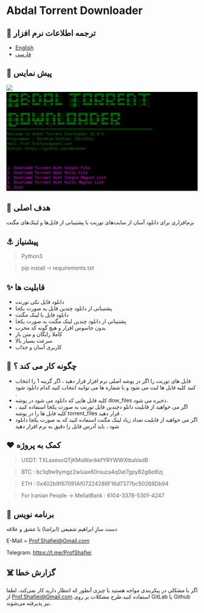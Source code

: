 # Abdal Torrent Downloader

## 🎤 ترجمه اطلاعات نرم افزار
- [English](README.md)
- [فارسی](README.fa.md)

## 👀 پیش نمایس

![](screenshot.jpg)
![](https://github.com/ebrasha/abdal-torrent-downloader/blob/main/screenshot/2024-04-27_18-59-22.jpg)


 ## 💎 هدف اصلی
نرم‌افزاری برای دانلود آسان از سایت‌های تورنت با پشتیبانی از فایل‌ها و لینک‌های مگنت


## ⚓ پیشنیاز
>Python3

> pip install -r  requirements.txt
 

## ✨ قابلیت ها

- دانلود فایل تکی تورنت
- پشتیبانی از دانلود چندین فایل به صورت یکجا
- دانلود فایل با لینک مگنت
- پشتیبانی از دانلود چندین لینک مگنت به صورت یکجا
- بدون جاسوس افزار و هیچ گونه کد مخرب
- کاملا رایگان و متن باز
- سرعت بسیار بالا
- کاربری آسان و جذاب 

## 📝️ چگونه کار می کند ؟
- فایل های تورنت را اگر در پوشه اصلی نرم افزار قرار دهید ، اگر گزینه 1 را انتخاب کنید کلیه فایل ها لیت می شود و با شماره ها می توانید انتخاب کنید کدام دانلود شود .
- کلیه فایل هایی که دانلود می شود در پوشه dow_files ذخیره می شود.
- اگر می خواهید از قابلیت دانلو دچندین فایل تورنت به صورت یکجا استفاده کنید ، کلیه فایل ها را در پوشه torrent_files قرار دهید . 
- اگر می خواهید از قابلیت تعداد زیاد لینک مگنت استفاده کنید که به صورت یکجا دانلود شود ، باید آدرس فایل را دقیق به نرم افزار دهید





## ❤️ کمک به پروژه

> USDT:      TXLasexoQTjKMoWarikkfYRYWWXtbaVadB

> BTC :   bc1q9w9ymgz2wluax60rsuza4q0at7gpy82g8el6zj

> ETH :   0x402b9f67091Af07224286F16d7377bc50268Db94

> For Iranian People -> MellatBank : 6104-3378-5301-4247

## 🤵 برنامه نویس
دست سازِ ابراهیم شفیعی (ابراشا) با عشق و علاقه 

E-Mail = Prof.Shafiei@Gmail.com

Telegram: https://t.me/ProfShafiei

## ☠️ گزارش خطا

اگر با مشکلی در پیکربندی مواجه هستید یا چیزی آنطور که انتظار دارید کار نمی‌کند، لطفا از Prof.Shafiei@Gmail.com استفاده کنید.طرح مشکلات بر روی  GitLab یا Github نیز پذیرفته می‌شوند.



